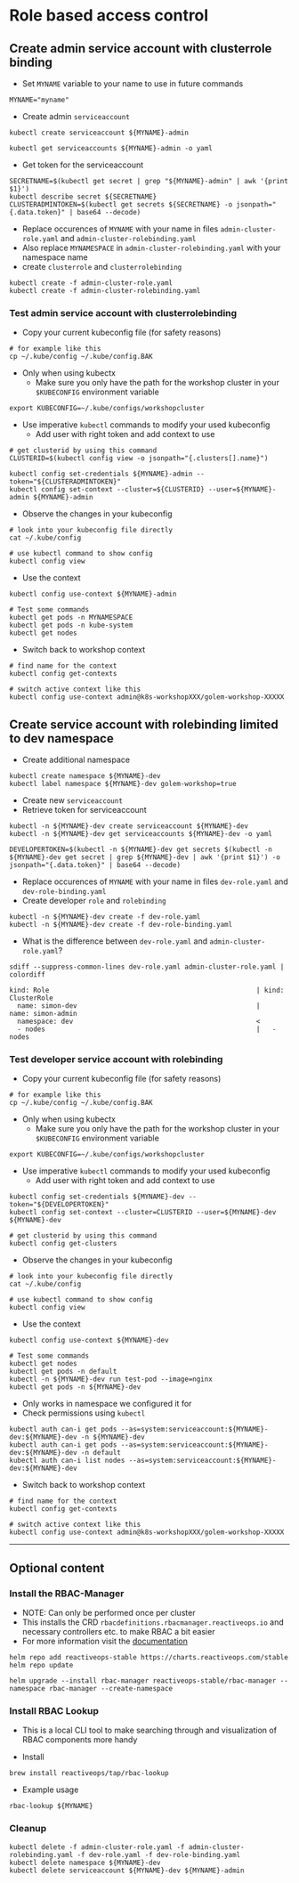 # Role based access control

## Create admin service account with clusterrole binding

* Set `MYNAME` variable to your name to use in future commands

```shell
MYNAME="myname"
```

* Create admin `serviceaccount`

```shell
kubectl create serviceaccount ${MYNAME}-admin

kubectl get serviceaccounts ${MYNAME}-admin -o yaml
```

* Get token for the serviceaccount

```shell
SECRETNAME=$(kubectl get secret | grep "${MYNAME}-admin" | awk '{print $1}')
kubectl describe secret ${SECRETNAME}
CLUSTERADMINTOKEN=$(kubectl get secrets ${SECRETNAME} -o jsonpath="{.data.token}" | base64 --decode)
```

* Replace occurences of `MYNAME` with your name in files `admin-cluster-role.yaml` and `admin-cluster-rolebinding.yaml`
* Also replace `MYNAMESPACE` in `admin-cluster-rolebinding.yaml` with your namespace name
* create `clusterrole` and `clusterrolebinding`

```shell
kubectl create -f admin-cluster-role.yaml
kubectl create -f admin-cluster-rolebinding.yaml
```

### Test admin service account with clusterrolebinding

* Copy your current kubeconfig file (for safety reasons)

```shell
# for example like this
cp ~/.kube/config ~/.kube/config.BAK
```

* Only when using kubectx
  * Make sure you only have the path for the workshop cluster in your `$KUBECONFIG` environment variable

```shell
export KUBECONFIG=~/.kube/configs/workshopcluster
```

* Use imperative `kubectl` commands to modify your used kubeconfig
  * Add user with right token and add context to use

```shell
# get clusterid by using this command
CLUSTERID=$(kubectl config view -o jsonpath="{.clusters[].name}")

kubectl config set-credentials ${MYNAME}-admin --token="${CLUSTERADMINTOKEN}"
kubectl config set-context --cluster=${CLUSTERID} --user=${MYNAME}-admin ${MYNAME}-admin
```

* Observe the changes in your kubeconfig

```shell
# look into your kubeconfig file directly
cat ~/.kube/config

# use kubectl command to show config
kubectl config view
```

* Use the context

```shell
kubectl config use-context ${MYNAME}-admin

# Test some commands
kubectl get pods -n MYNAMESPACE
kubectl get pods -n kube-system
kubectl get nodes
```

* Switch back to workshop context

```shell
# find name for the context
kubectl config get-contexts

# switch active context like this
kubectl config use-context admin@k8s-workshopXXX/golem-workshop-XXXXX
```

## Create service account with rolebinding limited to dev namespace

* Create additional namespace

```shell
kubectl create namespace ${MYNAME}-dev
kubectl label namespace ${MYNAME}-dev golem-workshop=true
```

* Create new `serviceaccount`
* Retrieve token for serviceaccount

```shell
kubectl -n ${MYNAME}-dev create serviceaccount ${MYNAME}-dev
kubectl -n ${MYNAME}-dev get serviceaccounts ${MYNAME}-dev -o yaml

DEVELOPERTOKEN=$(kubectl -n ${MYNAME}-dev get secrets $(kubectl -n ${MYNAME}-dev get secret | grep ${MYNAME}-dev | awk '{print $1}') -o jsonpath="{.data.token}" | base64 --decode)
```

* Replace occurences of `MYNAME` with your name in files `dev-role.yaml` and `dev-role-binding.yaml`
* Create developer `role` and `rolebinding`

```shell
kubectl -n ${MYNAME}-dev create -f dev-role.yaml
kubectl -n ${MYNAME}-dev create -f dev-role-binding.yaml
```

* What is the difference between `dev-role.yaml` and `admin-cluster-role.yaml`?

```shell
sdiff --suppress-common-lines dev-role.yaml admin-cluster-role.yaml | colordiff

kind: Role                                                    | kind: ClusterRole
  name: simon-dev                                             |   name: simon-admin
  namespace: dev                                              <
  - nodes                                                     |   - nodes 
```

### Test developer service account with rolebinding

* Copy your current kubeconfig file (for safety reasons)

```shell
# for example like this
cp ~/.kube/config ~/.kube/config.BAK
```

* Only when using kubectx
  * Make sure you only have the path for the workshop cluster in your `$KUBECONFIG` environment variable

```shell
export KUBECONFIG=~/.kube/configs/workshopcluster
```

* Use imperative `kubectl` commands to modify your used kubeconfig
  * Add user with right token and add context to use

```shell
kubectl config set-credentials ${MYNAME}-dev --token="${DEVELOPERTOKEN}"
kubectl config set-context --cluster=CLUSTERID --user=${MYNAME}-dev ${MYNAME}-dev

# get clusterid by using this command
kubectl config get-clusters
```

* Observe the changes in your kubeconfig

```shell
# look into your kubeconfig file directly
cat ~/.kube/config

# use kubectl command to show config
kubectl config view
```

* Use the context

```shell
kubectl config use-context ${MYNAME}-dev

# Test some commands
kubectl get nodes
kubectl get pods -n default
kubectl -n ${MYNAME}-dev run test-pod --image=nginx
kubectl get pods -n ${MYNAME}-dev
```

* Only works in namespace we configured it for
* Check permissions using `kubectl`

```shell
kubectl auth can-i get pods --as=system:serviceaccount:${MYNAME}-dev:${MYNAME}-dev -n ${MYNAME}-dev
kubectl auth can-i get pods --as=system:serviceaccount:${MYNAME}-dev:${MYNAME}-dev -n default
kubectl auth can-i list nodes --as=system:serviceaccount:${MYNAME}-dev:${MYNAME}-dev
```

* Switch back to workshop context

```shell
# find name for the context
kubectl config get-contexts

# switch active context like this
kubectl config use-context admin@k8s-workshopXXX/golem-workshop-XXXXX
```

---

## Optional content

### Install the RBAC-Manager

* NOTE: Can only be performed once per cluster
* This installs the CRD `rbacdefinitions.rbacmanager.reactiveops.io` and necessary controllers etc. to make RBAC a bit easier
* For more information visit the [documentation](https://rbac-manager.docs.fairwinds.com/)

```shell
helm repo add reactiveops-stable https://charts.reactiveops.com/stable
helm repo update

helm upgrade --install rbac-manager reactiveops-stable/rbac-manager --namespace rbac-manager --create-namespace
```

### Install RBAC Lookup

* This is a local CLI tool to make searching through and visualization of RBAC components more handy

* Install

```shell
brew install reactiveops/tap/rbac-lookup
```

* Example usage

```shell
rbac-lookup ${MYNAME}
```

### Cleanup

```shell
kubectl delete -f admin-cluster-role.yaml -f admin-cluster-rolebinding.yaml -f dev-role.yaml -f dev-role-binding.yaml
kubectl delete namespace ${MYNAME}-dev
kubectl delete serviceaccount ${MYNAME}-dev ${MYNAME}-admin
```
